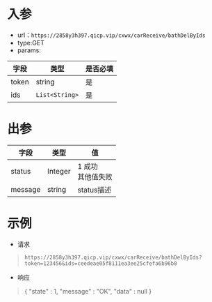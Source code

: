# 入参

* url：```https://2858y3h397.qicp.vip/cxwx/carReceive/bathDelByIds```
* type:GET
* params:

| 字段  | 类型           | 是否必填 |
| ----- | -------------- | -------- |
| token | string         | 是       |
| ids   | `List<String>` | 是       |



# 出参

| 字段    | 类型    | 值                     |
| ------- | ------- | ---------------------- |
| status  | Integer | 1 成功<br />其他值失败 |
| message | string  | status描述             |

# 示例

* 请求

>`https://2858y3h397.qicp.vip/cxwx/carReceive/bathDelByIds?token=123456&ids=ceedeae05f8111ea3ee25cfefa6b96b0`

* 响应

>{
>  "state" : 1,
>  "message" : "OK",
>  "data" : null
>}
>
>